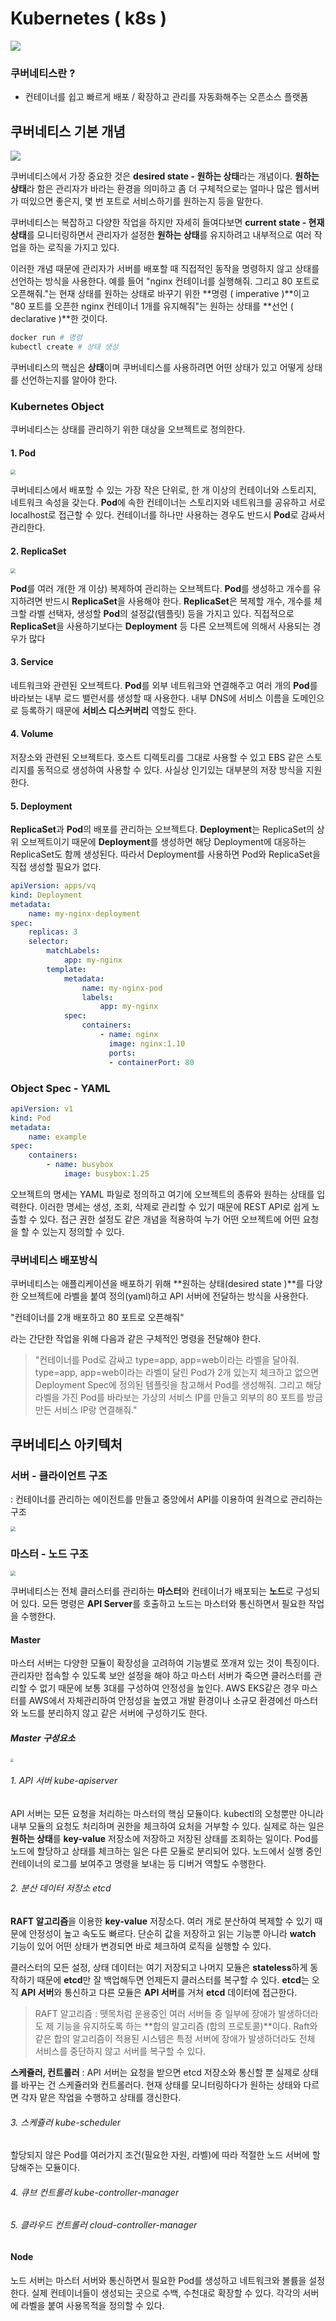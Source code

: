 # Kubernetes ( k8s )

![](https://subicura.com/assets/article_images/2019-05-19-kubernetes-basic-1/kubernetes-logo.png)

### 쿠버네티스란 ? 

- 컨테이너를 쉽고 빠르게 배포 / 확장하고 관리를 자동화해주는 오픈소스 플랫폼



## 쿠버네티스 기본 개념

 ![](https://subicura.com/assets/article_images/2019-05-19-kubernetes-basic-1/desired-state.png)

  쿠버네티스에서 가장 중요한 것은 **desired state - 원하는 상태**라는 개념이다. **원하는 상태**라 함은 관리자가 바라는 환경을 의미하고 좀 더 구체적으로는 얼마나 많은 웹서버가 떠있으면 좋은지, 몇 번 포트로 서비스하기를 원하는지 등을 말한다.

  쿠버네티스는 복잡하고 다양한 작업을 하지만 자세히 들여다보면 **current state - 현재 상태**를 모니터링하면서 관리자가 설정한 **원하는 상태**를 유지하려고 내부적으로 여러 작업을 하는 로직을 가지고 있다.

  이러한 개념 때문에 관리자가 서버를 배포할 때 직접적인 동작을 명령하지 않고 상태를 선언하는 방식을 사용한다. 예를 들어 "nginx 컨테이너를 실행해줘. 그리고 80 포트로 오픈해줘."는 현재 상태를 원하는 상태로 바꾸기 위한 **명령 ( imperative )**이고 "80 포트를 오픈한 nginx 컨테이너 1개를 유지해줘"는 원하는 상태를 **선언 ( declarative )**한 것이다.

```bash
docker run # 명령
kubectl create # 상태 생성
```

  쿠버네티스의 핵심은 **상태**이며 쿠버네티스를 사용하려면 어떤 상태가 있고 어떻게 상태를 선언하는지를 알아야 한다.





### Kubernetes Object

  쿠버네티스는 상태를 관리하기 위한 대상을 오브젝트로 정의한다.



#### 1. Pod

<img src="https://subicura.com/assets/article_images/2019-05-19-kubernetes-basic-1/pod.png" style="zoom:50%;" />

  쿠버네티스에서 배포할 수 있는 가장 작은 단위로, 한 개 이상의 컨테이너와 스토리지, 네트워크 속성을 갖는다. **Pod**에 속한 컨테이너는 스토리지와 네트워크를 공유하고 서로 localhost로 접근할 수 있다. 컨테이너를 하나만 사용하는 경우도 반드시 **Pod**로 감싸서 관리한다.



#### 2. ReplicaSet

<img src="https://subicura.com/assets/article_images/2019-05-19-kubernetes-basic-1/replicaset.png" style="zoom:50%;" />

  **Pod**를 여러 개(한 개 이상) 복제하여 관리하는 오브젝트다. **Pod**를 생성하고 개수를 유지하려면 반드시 **ReplicaSet**을 사용해야 한다. **ReplicaSet**은 복제할 개수, 개수를 체크할 라벨 선택자, 생성할 **Pod**의 설정값(템플릿) 등을 가지고 있다. 직접적으로 **ReplicaSet**을 사용하기보다는 **Deployment** 등 다른 오브젝트에 의해서 사용되는 경우가 많다



#### 3. Service

  네트워크와 관련된 오브젝트다. **Pod**를 외부 네트워크와 연결해주고 여러 개의 **Pod**를 바라보는 내부 로드 밸런서를 생성할 때 사용한다. 내부 DNS에 서비스 이름을 도메인으로 등록하기 때문에 **서비스 디스커버리** 역할도 한다.



#### 4. Volume

  저장소와 관련된 오브젝트다. 호스트 디렉토리를 그대로 사용할 수 있고 EBS 같은 스토리지를 동적으로 생성하여 사용할 수 있다. 사실상 인기있는 대부분의 저장 방식을 지원한다.



#### 5. Deployment

  **ReplicaSet**과 **Pod**의 배포를 관리하는 오브젝트다. **Deployment**는 ReplicaSet의 상위 오브젝트이기 때문에 **Deployment**를 생성하면 해당 Deployment에 대응하는 ReplicaSet도 함께 생성된다. 따라서 Deployment를 사용하면  Pod와 ReplicaSet을 직접 생성할 필요가 없다.

```yaml
apiVersion: apps/vq
kind: Deployment
metadata:
	name: my-nginx-deployment
spec:
	replicas: 3
	selector:
		matchLabels:
			app: my-nginx
		template:
			metadata:
				name: my-nginx-pod
				labels:
					app: my-nginx
			spec:
				containers:
					- name: nginx
					  image: nginx:1.10
					  ports:
					  - containerPort: 80
```



### Object Spec - YAML

```yaml
apiVersion: v1
kind: Pod
metadata:
	name: example
spec:
	containers:
		- name: busybox
			image: busybox:1.25
```

  오브젝트의 명세는 YAML 파일로 정의하고 여기에 오브젝트의 종류와 원하는 상태를 입력한다. 이러한 명세는 생성, 조회, 삭제로 관리할 수 있기 때문에 REST API로 쉽게 노출할 수 있다. 접근 권한 설정도 같은 개념을 적용하여 누가 어떤 오브젝트에 어떤 요청을 할 수 있는지 정의할 수 있다.



### 쿠버네티스 배포방식

  쿠버네티스는 애플리케이션을 배포하기 위해 **원하는 상태(desired state )**를 다양한 오브젝트에 라벨을 붙여 정의(yaml)하고 API 서버에 전달하는 방식을 사용한다.

   "컨테이너를 2개 배포하고 80 포트로 오픈해줘"

라는 간단한 작업을 위해 다음과 같은 구체적인 명령을 전달해야 한다.

> "컨테이너를 Pod로 감싸고 type=app, app=web이라는 라벨을 달아줘. type=app, app=web이라는 라벨이 달린 Pod가 2개 있는지 체크하고 없으면 Deployment Spec에 정의된 템플릿을 참고해서 Pod를 생성해줘. 그리고 해당 라벨을 가진 Pod를 바라보는 가상의 서비스 IP를 만들고 외부의 80 포트를 방금 만든 서비스 IP랑 연결해줘."





## 쿠버네티스 아키텍처

 

### 서버 - 클라이언트 구조

: 컨테이너를 관리하는 에이전트를 만들고 중앙에서 API를 이용하여 원격으로 관리하는 구조

<img src="https://subicura.com/assets/article_images/2019-05-19-kubernetes-basic-1/server-agent.png" style="zoom:50%;" />

### 마스터 - 노드 구조

<img src="https://subicura.com/assets/article_images/2019-05-19-kubernetes-basic-1/master-node.png" style="zoom:50%;" />

  쿠버네티스는 전체 클러스터를 관리하는 **마스터**와 컨테이너가 배포되는 **노드**로 구성되어 있다. 모든 명령은 **API Server**를 호출하고 노드는 마스터와 통신하면서 필요한 작업을 수행한다. 



#### Master

  마스터 서버는 다양한 모듈이 확장성을 고려하여 기능별로 쪼개져 있는 것이 특징이다. 관리자만 접속할 수 있도록 보안 설정을 해야 하고 마스터 서버가 죽으면 클러스터를 관리할 수 없기 때문에 보통 3대를 구성하여 안정성을 높인다. AWS EKS같은 경우 마스터를 AWS에서 자체관리하여 안정성을 높였고 개발 환경이나 소규모 환경에선 마스터와 노드를 분리하지 않고 같은 서버에 구성하기도 한다.



##### Master 구성요소

<img src="https://subicura.com/assets/article_images/2019-05-19-kubernetes-basic-1/kubernetes-master.png" style="zoom:33%;" />

###### 1. API 서버 kube-apiserver

  API 서버는 모든 요청을 처리하는 마스터의 핵심 모듈이다. kubectl의 오청뿐만 아니라 내부 모듈의 요청도 처리하며 권한을 체크하여 요처을 거부할 수 있다. 실제로 하는 일은 **원하는 상태**를 **key-value** 저장소에 저장하고 저장된 상태를 조회하는 일이다. Pod를 노드에 할당하고 상태를 체크하는 일은 다른 모듈로 분리되어 있다. 노드에서 실행 중인 컨테이너의 로그를 보여주고 명령을 보내는 등 디버거 역할도 수행한다.



###### 2. 분산 데이터 저장소 etcd

  **RAFT 알고리즘**을 이용한 **key-value** 저장소다. 여러 개로 분산하여 복제할 수 있기 때문에 안정성이 높고 속도도 빠르다. 단순히 값을 저장하고 읽는 기능뿐 아니라 **watch** 기능이 있어 어떤 상태가 변경되면 바로 체크하여 로직을 실행할 수 있다.

  클러스터의 모든 설정, 상태 데이터는 여기 저장되고 나머지 모듈은 **stateless**하게 동작하기 때문에 **etcd**만 잘 백업해두면 언제든지 클러스터를 복구할 수 있다. **etcd**는 오직 **API 서버**와 통신하고 다른 모듈은 **API 서버**를 거쳐 **etcd** 데이터에 접근한다.

> RAFT 알고리즘 : 뗏목처럼 운용중인 여러 서버들 중 일부에 장애가 발생하더라도 제 기능을 유지하도록 하는 **합의 알고리즘 (합의 프로토콜)**이다. Raft와 같은 합의 알고리즘이 적용된 시스템은 특정 서버에 장애가 발생하더라도 전체 서비스를 중단하지 않고 서버를 복구할 수 있다.



**스케쥴러, 컨트롤러** : API 서버는 요청을 받으면 etcd 저장소와 통신할 뿐 실제로 상태를 바꾸는 건 스케쥴러와 컨트롤러다. 현재 상태를 모니터링하다가 원하는 상태와 다르면 각자 맡은 작업을 수행하고 상태를 갱신한다.



###### 3. 스케쥴러 kube-scheduler

  할당되지 않은 Pod를 여러가지 조건(필요한 자원, 라벨)에 따라 적절한 노드 서버에 할당해주는 모듈이다.



###### 4. 큐브 컨트롤러 kube-controller-manager

  

###### 5. 클라우드 컨트롤러 cloud-controller-manager





#### Node

  노드 서버는 마스터 서버와 통신하면서 필요한 Pod를 생성하고 네트워크와 볼륨을 설정한다. 실제 컨테이너들이 생성되는 곳으로 수백, 수천대로 확장할 수 있다. 각각의 서버에 라벨을 붙여 사용목적을 정의할 수 있다.